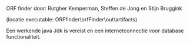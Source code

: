 ORF finder door: Rutgher Kemperman, Steffen de Jong en Stijn Bruggink

(locatie executable: ORFfinder\orfFinder\out\artifacts)

Een werkende java Jdk is vereist en een internetconnectie voor database functionaliteit.